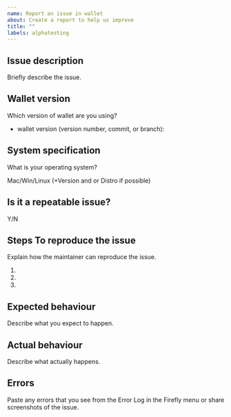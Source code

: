 ```yaml
---
name: Report an issue in wallet
about: Create a report to help us improve
title: ""
labels: alphatesting
---
```


## Issue description

Briefly describe the issue.

## Wallet version

Which version of wallet are you using?

- wallet version (version number, commit, or branch):

## System specification

What is your operating system?

Mac/Win/Linux (+Version and or Distro if possible)

## Is it a repeatable issue?

Y/N

## Steps To reproduce the issue

Explain how the maintainer can reproduce the issue.

1.
2.
3.

## Expected behaviour

Describe what you expect to happen.

## Actual behaviour

Describe what actually happens.

## Errors

Paste any errors that you see from the Error Log in the Firefly menu or share screenshots of the issue.

